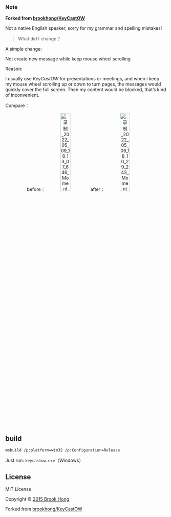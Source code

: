 ### Note

**Forked from [brookhong/KeyCastOW](https://github.com/brookhong/KeyCastOW)**

Not a native English speaker, sorry for my grammar and spelling mistakes!

> What did I change？

A simple change:

Not create new message while keep mouse wheel scrolling

Reason:

I usually use *KeyCastOW* for presentations or meetings, and when i keep my mouse wheel scrolling up or down to turn pages, the messages would quickly cover the full screen. Then my content would be blocked, that’s kind of inconvenient. 

Compare：

<center>before：<img src="https://umeta.oss-cn-beijing.aliyuncs.com/blog/%E5%BD%95%E5%88%B6_2022_05_09_18_13_07_646_Moment.jpg" alt="录制_2022_05_09_18_13_07_646_Moment" width=25% /> &nbsp&nbsp after：<img src="https://umeta.oss-cn-beijing.aliyuncs.com/blog/%E5%BD%95%E5%88%B6_2022_05_09_18_10_29_243_Moment.jpg" alt="录制_2022_05_09_18_10_29_243_Moment" width=25% /> </center>


## build

```shell
msbuild /p:platform=win32 /p:Configuration=Release
```

Just run: `keycastow.exe`（Windows）

## License

MIT License

Copyright © [2015 Brook Hong](https://brookhong.github.io/)

Forked from [brookhong/KeyCastOW](https://github.com/brookhong/KeyCastOW)
